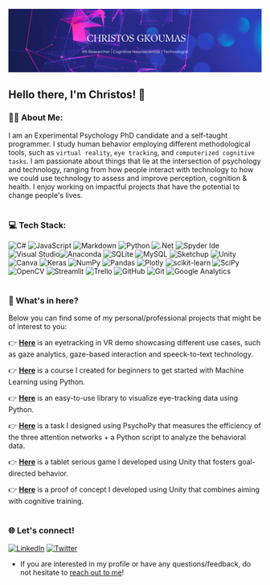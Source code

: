![Banner](BannerCG.png)
<br/>

## Hello there, I'm Christos! 👋

### 👨‍💻 About Me:
I am an Experimental Psychology PhD candidate and a self-taught programmer. I study human behavior employing different methodological tools, such as `virtual reality`, `eye tracking`, and `computerized cognitive tasks`. I am passionate about things that lie at the intersection of psychology and technology, ranging from how people interact with technology to how we could use technology to assess and improve perception, cognition & health. I enjoy working on impactful projects that have the potential to change people's lives. <br/><br/>


### 💻 Tech Stack:
![C#](https://img.shields.io/badge/c%23-%23239120.svg?style=for-the-badge&logo=c-sharp&logoColor=white) ![JavaScript](https://img.shields.io/badge/javascript-%23323330.svg?style=for-the-badge&logo=javascript&logoColor=%23F7DF1E) ![Markdown](https://img.shields.io/badge/markdown-%23000000.svg?style=for-the-badge&logo=markdown&logoColor=white) ![Python](https://img.shields.io/badge/python-3670A0?style=for-the-badge&logo=python&logoColor=ffdd54) ![.Net](https://img.shields.io/badge/.NET-5C2D91?style=for-the-badge&logo=.net&logoColor=white) ![Spyder Ide](https://img.shields.io/badge/Spyder%20Ide-FF0000?style=for-the-badge&logo=spyder%20ide&logoColor=white) ![Visual Studio](https://img.shields.io/badge/Visual_Studio-5C2D91?style=for-the-badge&logo=visual%20studio&logoColor=white)![Anaconda](https://img.shields.io/badge/Anaconda-%2344A833.svg?style=for-the-badge&logo=anaconda&logoColor=white) ![SQLite](https://img.shields.io/badge/sqlite-%2307405e.svg?style=for-the-badge&logo=sqlite&logoColor=white) ![MySQL](https://img.shields.io/badge/mysql-%2300f.svg?style=for-the-badge&logo=mysql&logoColor=white) ![Sketchup](https://img.shields.io/badge/sketchup-%23005F9E.svg?&style=for-the-badge&logo=sketchup&logoColor=white) ![Unity](https://img.shields.io/badge/unity-%23000000.svg?style=for-the-badge&logo=unity&logoColor=white) ![Canva](https://img.shields.io/badge/Canva-%2300C4CC.svg?style=for-the-badge&logo=Canva&logoColor=white) ![Keras](https://img.shields.io/badge/Keras-%23D00000.svg?style=for-the-badge&logo=Keras&logoColor=white) ![NumPy](https://img.shields.io/badge/numpy-%23013243.svg?style=for-the-badge&logo=numpy&logoColor=white) ![Pandas](https://img.shields.io/badge/pandas-%23150458.svg?style=for-the-badge&logo=pandas&logoColor=white) ![Plotly](https://img.shields.io/badge/Plotly-%233F4F75.svg?style=for-the-badge&logo=plotly&logoColor=white) ![scikit-learn](https://img.shields.io/badge/scikit--learn-%23F7931E.svg?style=for-the-badge&logo=scikit-learn&logoColor=white) ![SciPy](https://img.shields.io/badge/SciPy-%230C55A5.svg?style=for-the-badge&logo=scipy&logoColor=%white) ![OpenCV](https://img.shields.io/badge/opencv-%23white.svg?style=for-the-badge&logo=opencv&logoColor=white) ![Streamlit](https://img.shields.io/badge/streamlit-%23FF4B4B.svg?&style=for-the-badge&logo=streamlit&logoColor=white)  ![Trello](https://img.shields.io/badge/Trello-%23026AA7.svg?style=for-the-badge&logo=Trello&logoColor=white) ![GitHub](https://img.shields.io/badge/github-%23121011.svg?style=for-the-badge&logo=github&logoColor=white) ![Git](https://img.shields.io/badge/GIT-E44C30?style=for-the-badge&logo=git&logoColor=white) ![Google Analytics](https://img.shields.io/badge/google%20analytics-%23E37400.svg?&style=for-the-badge&logo=google%20analytics&logoColor=white)
<br/><br/>


### 💫 What's in here?  
Below you can find some of my personal/professional projects that might be of interest to you:

:point_right: [**Here**](https://github.com/n3urovirtual/PicoXR_EyeTracking_Demo) is an eyetracking in VR demo showcasing different use cases, such as gaze analytics, gaze-based interaction and speeck-to-text technology.

:point_right: [**Here**](https://github.com/n3urovirtual/ML_Beginner_Course) is a course I created for beginners to get started with Machine Learning using Python.

:point_right: [**Here**](https://github.com/n3urovirtual/Gaze_Visualizer) is an easy-to-use library to visualize eye-tracking data using Python.

:point_right: [**Here**](https://github.com/n3urovirtual/child_ANT) is a task I designed using PsychoPy that measures the efficiency of the three attention networks + a Python script to analyze the behavioral data.

:point_right: [**Here**](https://github.com/n3urovirtual/Tap-and-Play) is a tablet serious game I developed using Unity that fosters goal-directed behavior.

:point_right: [**Here**](https://github.com/n3urovirtual/Incise) is a proof of concept I developed using Unity that combines aiming with cognitive training.
<br/><br/>


### 🌐 Let's connect!
[![LinkedIn](https://img.shields.io/badge/LinkedIn-%230077B5.svg?logo=linkedin&logoColor=white)](https://linkedin.com/in/christos-gkoumas) [![Twitter](https://img.shields.io/badge/Twitter-%231DA1F2.svg?logo=Twitter&logoColor=white)](https://twitter.com/n3uro_virtual)
  * If you are interested in my profile or have any questions/feedback, do not hesitate to [reach out to me](mailto:chrgkoumas@gmail.com)!

<!--
**n3urovirtual/n3urovirtual** is a ✨ _special_ ✨ repository because its `README.md` (this file) appears on your GitHub profile.

Here are some ideas to get you started:

- 🔭 I’m currently working on ...
- 🌱 I’m currently learning ...
- 👯 I’m looking to collaborate on ...
- 🤔 I’m looking for help with ...
- 💬 Ask me about ...
- 📫 How to reach me: ...
- 😄 Pronouns: ...
- ⚡ Fun fact: ...
-->
